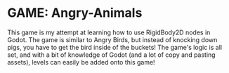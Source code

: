# GAME: Angry-Animals
This game is my attempt at learning how to use RigidBody2D nodes in Godot. 
The game is similar to Angry Birds, but instead of knocking down pigs, you have to get the bird
inside of the buckets! The game's logic is all set, and with a bit of knowledge of Godot
(and a lot of copy and pasting assets), levels can easily be added onto this game!
